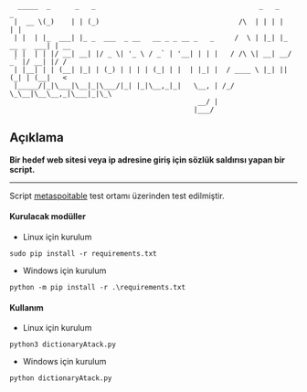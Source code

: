 ```
  _____  _      _   _                                        _   _             _    
 |  __ \(_)    | | (_)                                  /\  | | | |           | |   
 | |  | |_  ___| |_ _  ___  _ __   __ _ _ __ _   _     /  \ | |_| |_ __ _  ___| | __
 | |  | | |/ __| __| |/ _ \| '_ \ / _` | '__| | | |   / /\ \| __| __/ _` |/ __| |/ /
 | |__| | | (__| |_| | (_) | | | | (_| | |  | |_| |  / ____ \ |_| || (_| | (__|   < 
 |_____/|_|\___|\__|_|\___/|_| |_|\__,_|_|   \__, | /_/    \_\__|\__\__,_|\___|_|\_\
                                              __/ |                                 
                                             |___/                                  
```


## Açıklama
**Bir hedef web sitesi veya ip adresine giriş için sözlük saldırısı yapan bir script.**

<hr>

 Script [metaspoitable] test ortamı üzerinden test edilmiştir. 

[metaspoitable]: https://metasploit.help.rapid7.com/docs/metasploitable-2



#### Kurulacak modüller

* Linux için kurulum
```
sudo pip install -r requirements.txt
```


* Windows için kurulum
```
python -m pip install -r .\requirements.txt
```


#### Kullanım

* Linux için kurulum
```
python3 dictionaryAtack.py
```


* Windows için kurulum
```
python dictionaryAtack.py
```




